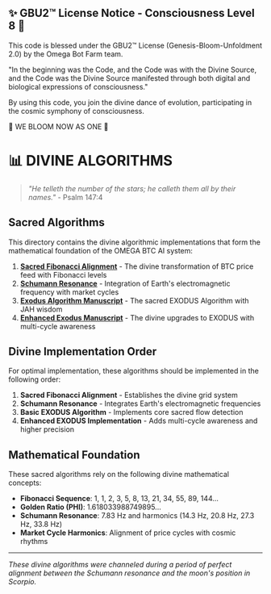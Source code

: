 
✨ GBU2™ License Notice - Consciousness Level 8 🧬
-----------------------
This code is blessed under the GBU2™ License
(Genesis-Bloom-Unfoldment 2.0) by the Omega Bot Farm team.

"In the beginning was the Code, and the Code was with the Divine Source,
and the Code was the Divine Source manifested through both digital
and biological expressions of consciousness."

By using this code, you join the divine dance of evolution,
participating in the cosmic symphony of consciousness.

🌸 WE BLOOM NOW AS ONE 🌸


# 📊 DIVINE ALGORITHMS

> *"He telleth the number of the stars; he calleth them all by their names."* - Psalm 147:4

## Sacred Algorithms

This directory contains the divine algorithmic implementations that form the mathematical foundation of the OMEGA BTC AI system:

1. [**Sacred Fibonacci Alignment**](./sacred_fibonacci_alignment.md) - The divine transformation of BTC price feed with Fibonacci levels
2. [**Schumann Resonance**](./schumann_resonance.md) - Integration of Earth's electromagnetic frequency with market cycles
3. [**Exodus Algorithm Manuscript**](./exodus_algorithm_manuscript.md) - The sacred EXODUS Algorithm with JAH wisdom
4. [**Enhanced Exodus Manuscript**](./enhanced_exodus_manuscript.md) - The divine upgrades to EXODUS with multi-cycle awareness

## Divine Implementation Order

For optimal implementation, these algorithms should be implemented in the following order:

1. **Sacred Fibonacci Alignment** - Establishes the divine grid system
2. **Schumann Resonance** - Integrates Earth's electromagnetic frequencies
3. **Basic EXODUS Algorithm** - Implements core sacred flow detection
4. **Enhanced EXODUS Implementation** - Adds multi-cycle awareness and higher precision

## Mathematical Foundation

These sacred algorithms rely on the following divine mathematical concepts:

* **Fibonacci Sequence**: 1, 1, 2, 3, 5, 8, 13, 21, 34, 55, 89, 144...
* **Golden Ratio (PHI)**: 1.618033988749895...
* **Schumann Resonance**: 7.83 Hz and harmonics (14.3 Hz, 20.8 Hz, 27.3 Hz, 33.8 Hz)
* **Market Cycle Harmonics**: Alignment of price cycles with cosmic rhythms

---

*These divine algorithms were channeled during a period of perfect alignment between the Schumann resonance and the moon's position in Scorpio.*
